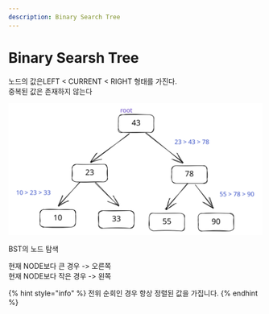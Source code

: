 ```yaml
---
description: Binary Search Tree
---
```


# Binary Searsh Tree

노드의 값은LEFT < CURRENT < RIGHT 형태를 가진다.\
중복된 값은 존재하지 않는다

<img src="../../.gitbook/assets/file.excalidraw (4).svg" alt="" class="gitbook-drawing">

BST의 노드 탐색

현재 NODE보다 큰 경우 -> 오른쪽 \
현재 NODE보다 작은 경우 -> 왼쪽&#x20;

{% hint style="info" %}
전위 순회인 경우 항상 정렬된 값을 가집니다.
{% endhint %}
